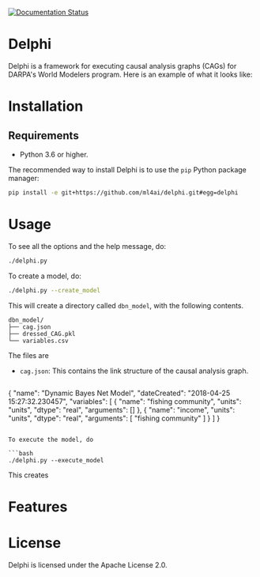 [![Documentation Status](https://readthedocs.org/projects/delphi-framework/badge/?version=latest)](http://delphi-framework.readthedocs.io/en/latest/?badge=latest)

# Delphi

Delphi is a framework for executing causal analysis graphs (CAGs) for DARPA's
World Modelers program. Here is an example of what it looks like:

# Installation

## Requirements

- Python 3.6 or higher.

The recommended way to install Delphi is to use the `pip` Python package
manager:

```bash
pip install -e git+https://github.com/ml4ai/delphi.git#egg=delphi
```

# Usage

To see all the options and the help message, do:

```bash
./delphi.py
```

To create a model, do:

```bash
./delphi.py --create_model
```

This will create a directory called `dbn_model`, with the following contents. 


```shell
dbn_model/
├── cag.json
├── dressed_CAG.pkl
└── variables.csv
```

The files are
- `cag.json`: This contains the link structure of the causal analysis graph.
  ```json
 {
  "name": "Dynamic Bayes Net Model",
  "dateCreated": "2018-04-25 15:27:32.230457",
  "variables": [
    {
      "name": "fishing community",
      "units": "units",
      "dtype": "real",
      "arguments": []
    },
    {
      "name": "income",
      "units": "units",
      "dtype": "real",
      "arguments": [
        "fishing community"
      ]
    }
  ]
} 
  ```

To execute the model, do

```bash
./delphi.py --execute_model
```

This creates 

# Features

# License 

Delphi is licensed under the Apache License 2.0.
